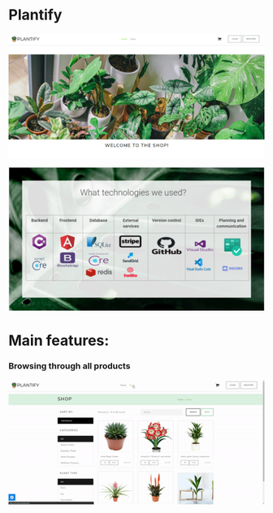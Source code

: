 # Plantify


![](ImgForREADME/homepage.png)

![](ImgForREADME/technologies.png)

# Main features:

### Browsing through all products

![](ImgForREADME/sort_filter.gif)



